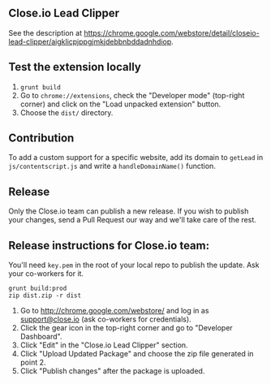 Close.io Lead Clipper
-------------------------
See the description at https://chrome.google.com/webstore/detail/closeio-lead-clipper/aigklicpjppgjmkjdebbnbddadnhdiop.

Test the extension locally
-------------------------
1. `grunt build`
1. Go to `chrome://extensions`, check the "Developer mode" (top-right corner)
   and click on the "Load unpacked extension" button.
1. Choose the `dist/` directory.

Contribution
-------------------------
To add a custom support for a specific website, add its domain to `getLead`
in `js/contentscript.js` and write a `handleDomainName()` function.

Release
-------------------------
Only the Close.io team can publish a new release. If you wish to
publish your changes, send a Pull Request our way and we'll take care of the
rest.

Release instructions for Close.io team:
-------------------------
You'll need `key.pem` in the root of your local repo to publish the update. Ask your co-workers for it.

```
grunt build:prod
zip dist.zip -r dist
```

1. Go to http://chrome.google.com/webstore/ and log in as support@close.io (ask co-workers for credentials).
1. Click the gear icon in the top-right corner and go to "Developer Dashboard".
1. Click "Edit" in the "Close.io Lead Clipper" section.
1. Click "Upload Updated Package" and choose the zip file generated in point 2.
1. Click "Publish changes" after the package is uploaded.
